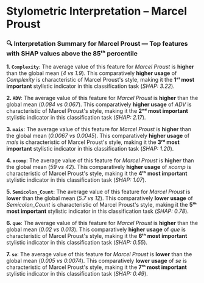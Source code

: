 # Stylometric Interpretation – Marcel Proust

### 🔍 Interpretation Summary for **Marcel Proust** — Top features with SHAP values above the 85ᵗʰ percentile

**1. `Complexity`**: The average value of this feature for *Marcel Proust* is **higher** than the global mean (*4 vs 1.9*). This comparatively **higher usage** of *Complexity* is characteristic of Marcel Proust's style, making it the **1ˢᵗ most important** stylistic indicator in this classification task (*SHAP: 3.22*).

**2. `ADV`**: The average value of this feature for *Marcel Proust* is **higher** than the global mean (*0.084 vs 0.067*). This comparatively **higher usage** of *ADV* is characteristic of Marcel Proust's style, making it the **2ⁿᵈ most important** stylistic indicator in this classification task (*SHAP: 2.17*).

**3. `mais`**: The average value of this feature for *Marcel Proust* is **higher** than the global mean (*0.0067 vs 0.0045*). This comparatively **higher usage** of *mais* is characteristic of Marcel Proust's style, making it the **3ʳᵈ most important** stylistic indicator in this classification task (*SHAP: 1.20*).

**4. `xcomp`**: The average value of this feature for *Marcel Proust* is **higher** than the global mean (*59 vs 42*). This comparatively **higher usage** of *xcomp* is characteristic of Marcel Proust's style, making it the **4ᵗʰ most important** stylistic indicator in this classification task (*SHAP: 1.07*).

**5. `Semicolon_Count`**: The average value of this feature for *Marcel Proust* is **lower** than the global mean (*5.7 vs 12*). This comparatively **lower usage** of *Semicolon_Count* is characteristic of Marcel Proust's style, making it the **5ᵗʰ most important** stylistic indicator in this classification task (*SHAP: 0.78*).

**6. `que`**: The average value of this feature for *Marcel Proust* is **higher** than the global mean (*0.02 vs 0.013*). This comparatively **higher usage** of *que* is characteristic of Marcel Proust's style, making it the **6ᵗʰ most important** stylistic indicator in this classification task (*SHAP: 0.55*).

**7. `se`**: The average value of this feature for *Marcel Proust* is **lower** than the global mean (*0.005 vs 0.0074*). This comparatively **lower usage** of *se* is characteristic of Marcel Proust's style, making it the **7ᵗʰ most important** stylistic indicator in this classification task (*SHAP: 0.49*).

